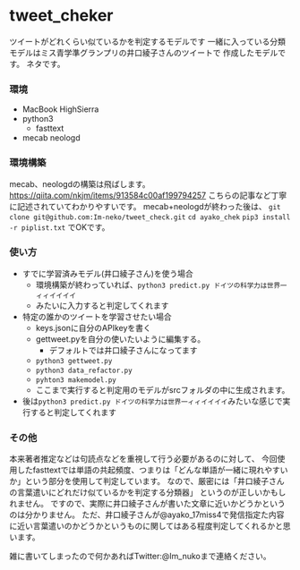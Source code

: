 # tweet_cheker
ツイートがどれくらい似ているかを判定するモデルです
一緒に入っている分類モデルはミス青学準グランプリの井口綾子さんのツイートで
作成したモデルです。
ネタです。

### 環境
- MacBook HighSierra
- python3
    - fasttext
- mecab neologd

### 環境構築
mecab、neologdの構築は飛ばします。
https://qiita.com/nkjm/items/913584c00af199794257
こちらの記事など丁寧に記述されていてわかりやすいです。
mecab+neologdが終わった後は、
`git clone git@github.com:Im-neko/tweet_check.git`
`cd ayako_chek`
`pip3 install -r piplist.txt`
でOKです。
 
### 使い方
- すでに学習済みモデル(井口綾子さん)を使う場合
    - 環境構築が終わっていれば、`python3 predict.py ドイツの科学力は世界一ィィイイイイ`
    - みたいに入力すると判定してくれます
- 特定の誰かのツイートを学習させたい場合
    - keys.jsonに自分のAPIkeyを書く
    - gettweet.pyを自分の使いたいように編集する。
        - デフォルトでは井口綾子さんになってます
    - `python3 gettweet.py`
    - `python3 data_refactor.py`
    - `pyhton3 makemodel.py`
    - ここまで実行すると判定用のモデルがsrcフォルダの中に生成されます。
- 後は`python3 predict.py ドイツの科学力は世界一ィィイイイイ`みたいな感じで実行すると判定してくれます

### その他
本来著者推定などは句読点などを重視して行う必要があるのに対して、
今回使用したfasttextでは単語の共起頻度、つまりは「どんな単語が一緒に現れやすいか」という部分を使用して判定しています。
なので、厳密には「井口綾子さんの言葉遣いにどれだけ似ているかを判定する分類器」
というのが正しいかもしれません。
ですので、実際に井口綾子さんが書いた文章に近いかどうかというのは分かりません。
ただ、井口綾子さんが@ayako_17miss4で発信指定た内容に近い言葉遣いのかどうかというものに関してはある程度判定してくれるかと思います。


雑に書いてしまったので何かあればTwitter:@Im_nukoまで連絡ください。


